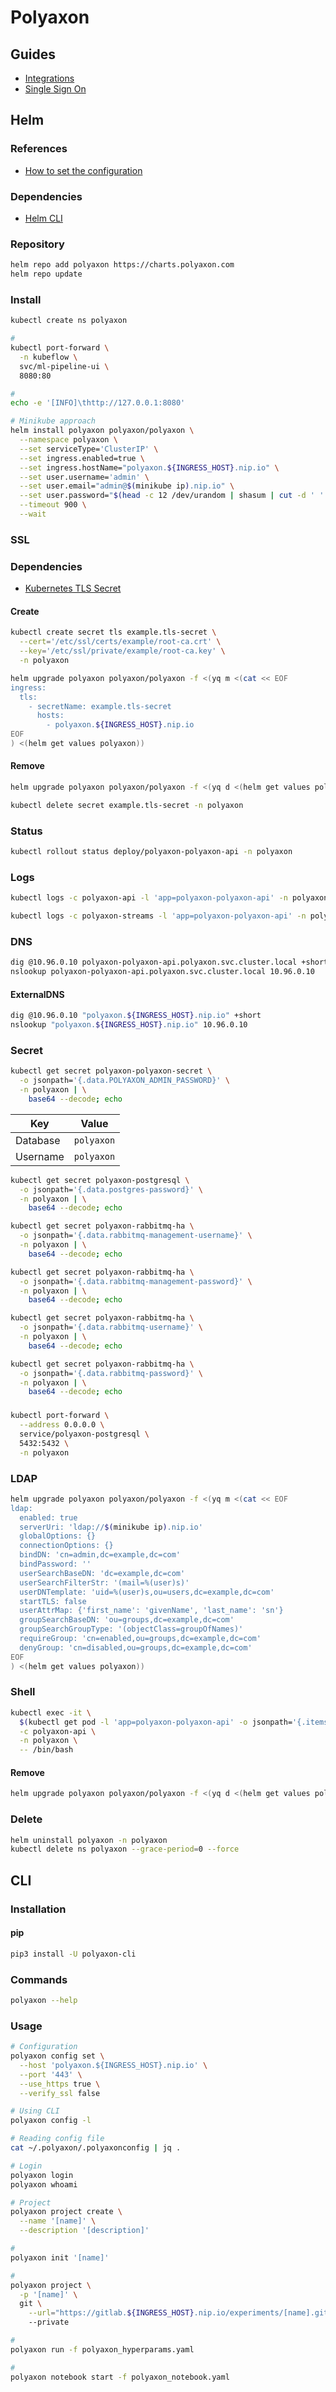# Polyaxon

## Guides

- [Integrations](https://docs.polyaxon.com/integrations/)
- [Single Sign On](https://docs.polyaxon.com/configuration/sso/)

## Helm

### References

- [How to set the configuration](https://github.com/polyaxon/polyaxon-chart#how-to-set-the-configuration)

### Dependencies

<!-- - [Persistent Volumes](https://kubernetes.io/docs/concepts/storage/persistent-volumes/) -->
- [Helm CLI](/helm.md#cli)

### Repository

```sh
helm repo add polyaxon https://charts.polyaxon.com
helm repo update
```

### Install

```sh
kubectl create ns polyaxon
```

```sh
#
kubectl port-forward \
  -n kubeflow \
  svc/ml-pipeline-ui \
  8080:80

#
echo -e '[INFO]\thttp://127.0.0.1:8080'

# Minikube approach
helm install polyaxon polyaxon/polyaxon \
  --namespace polyaxon \
  --set serviceType='ClusterIP' \
  --set ingress.enabled=true \
  --set ingress.hostName="polyaxon.${INGRESS_HOST}.nip.io" \
  --set user.username='admin' \
  --set user.email="admin@$(minikube ip).nip.io" \
  --set user.password="$(head -c 12 /dev/urandom | shasum | cut -d ' ' -f 1)" \
  --timeout 900 \
  --wait
```

### SSL

### Dependencies

- [Kubernetes TLS Secret](/k8s-tls-secret.md)

#### Create

```sh
kubectl create secret tls example.tls-secret \
  --cert='/etc/ssl/certs/example/root-ca.crt' \
  --key='/etc/ssl/private/example/root-ca.key' \
  -n polyaxon
```

```sh
helm upgrade polyaxon polyaxon/polyaxon -f <(yq m <(cat << EOF
ingress:
  tls:
    - secretName: example.tls-secret
      hosts:
        - polyaxon.${INGRESS_HOST}.nip.io
EOF
) <(helm get values polyaxon))
```

#### Remove

```sh
helm upgrade polyaxon polyaxon/polyaxon -f <(yq d <(helm get values polyaxon) ingress.tls)

kubectl delete secret example.tls-secret -n polyaxon
```

### Status

```sh
kubectl rollout status deploy/polyaxon-polyaxon-api -n polyaxon
```

### Logs

```sh
kubectl logs -c polyaxon-api -l 'app=polyaxon-polyaxon-api' -n polyaxon -f

kubectl logs -c polyaxon-streams -l 'app=polyaxon-polyaxon-api' -n polyaxon -f
```

### DNS

```sh
dig @10.96.0.10 polyaxon-polyaxon-api.polyaxon.svc.cluster.local +short
nslookup polyaxon-polyaxon-api.polyaxon.svc.cluster.local 10.96.0.10
```

#### ExternalDNS

```sh
dig @10.96.0.10 "polyaxon.${INGRESS_HOST}.nip.io" +short
nslookup "polyaxon.${INGRESS_HOST}.nip.io" 10.96.0.10
```

### Secret

```sh
kubectl get secret polyaxon-polyaxon-secret \
  -o jsonpath='{.data.POLYAXON_ADMIN_PASSWORD}' \
  -n polyaxon | \
    base64 --decode; echo
```

| Key | Value |
| --- | --- |
| Database | `polyaxon` |
| Username | `polyaxon` |

```sh
kubectl get secret polyaxon-postgresql \
  -o jsonpath='{.data.postgres-password}' \
  -n polyaxon | \
    base64 --decode; echo
```

```sh
kubectl get secret polyaxon-rabbitmq-ha \
  -o jsonpath='{.data.rabbitmq-management-username}' \
  -n polyaxon | \
    base64 --decode; echo

kubectl get secret polyaxon-rabbitmq-ha \
  -o jsonpath='{.data.rabbitmq-management-password}' \
  -n polyaxon | \
    base64 --decode; echo
```

```sh
kubectl get secret polyaxon-rabbitmq-ha \
  -o jsonpath='{.data.rabbitmq-username}' \
  -n polyaxon | \
    base64 --decode; echo

kubectl get secret polyaxon-rabbitmq-ha \
  -o jsonpath='{.data.rabbitmq-password}' \
  -n polyaxon | \
    base64 --decode; echo
```

###

```sh
kubectl port-forward \
  --address 0.0.0.0 \
  service/polyaxon-postgresql \
  5432:5432 \
  -n polyaxon
```

### LDAP

```sh
helm upgrade polyaxon polyaxon/polyaxon -f <(yq m <(cat << EOF
ldap:
  enabled: true
  serverUri: 'ldap://$(minikube ip).nip.io'
  globalOptions: {}
  connectionOptions: {}
  bindDN: 'cn=admin,dc=example,dc=com'
  bindPassword: ''
  userSearchBaseDN: 'dc=example,dc=com'
  userSearchFilterStr: '(mail=%(user)s)'
  userDNTemplate: 'uid=%(user)s,ou=users,dc=example,dc=com'
  startTLS: false
  userAttrMap: {'first_name': 'givenName', 'last_name': 'sn'}
  groupSearchBaseDN: 'ou=groups,dc=example,dc=com'
  groupSearchGroupType: '(objectClass=groupOfNames)'
  requireGroup: 'cn=enabled,ou=groups,dc=example,dc=com'
  denyGroup: 'cn=disabled,ou=groups,dc=example,dc=com'
EOF
) <(helm get values polyaxon))
```

### Shell

```sh
kubectl exec -it \
  $(kubectl get pod -l 'app=polyaxon-polyaxon-api' -o jsonpath='{.items[0].metadata.name}' -n polyaxon) \
  -c polyaxon-api \
  -n polyaxon \
  -- /bin/bash
```

#### Remove

```sh
helm upgrade polyaxon polyaxon/polyaxon -f <(yq d <(helm get values polyaxon) ldap)
```

### Delete

```sh
helm uninstall polyaxon -n polyaxon
kubectl delete ns polyaxon --grace-period=0 --force
```

## CLI

### Installation

#### pip

```sh
pip3 install -U polyaxon-cli
```

### Commands

```sh
polyaxon --help
```

### Usage

```sh
# Configuration
polyaxon config set \
  --host 'polyaxon.${INGRESS_HOST}.nip.io' \
  --port '443' \
  --use_https true \
  --verify_ssl false

# Using CLI
polyaxon config -l

# Reading config file
cat ~/.polyaxon/.polyaxonconfig | jq .

# Login
polyaxon login
polyaxon whoami

# Project
polyaxon project create \
  --name '[name]' \
  --description '[description]'

#
polyaxon init '[name]'

#
polyaxon project \
  -p '[name]' \
  git \
    --url="https://gitlab.${INGRESS_HOST}.nip.io/experiments/[name].git"
    --private

#
polyaxon run -f polyaxon_hyperparams.yaml

#
polyaxon notebook start -f polyaxon_notebook.yaml
```
